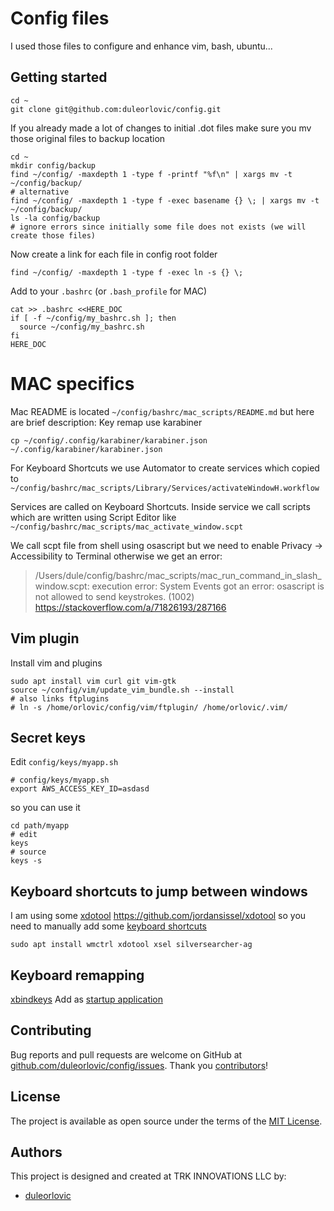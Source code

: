 # Config files

I used those files to configure and enhance vim, bash, ubuntu...

## Getting started

```
cd ~
git clone git@github.com:duleorlovic/config.git
```

If you already made a lot of changes to initial .dot files make sure you mv
those original files to backup location

```
cd ~
mkdir config/backup
find ~/config/ -maxdepth 1 -type f -printf "%f\n" | xargs mv -t ~/config/backup/
# alternative
find ~/config/ -maxdepth 1 -type f -exec basename {} \; | xargs mv -t ~/config/backup/
ls -la config/backup
# ignore errors since initially some file does not exists (we will create those files)
```

Now create a link for each file in config root folder
```
find ~/config/ -maxdepth 1 -type f -exec ln -s {} \;
```

Add to your `.bashrc` (or `.bash_profile` for MAC)

```
cat >> .bashrc <<HERE_DOC
if [ -f ~/config/my_bashrc.sh ]; then
  source ~/config/my_bashrc.sh
fi
HERE_DOC
```

# MAC specifics

Mac README is located `~/config/bashrc/mac_scripts/README.md` but here are
brief description:
Key remap use karabiner
~~~
cp ~/config/.config/karabiner/karabiner.json ~/.config/karabiner/karabiner.json
~~~

For Keyboard Shortcuts we use Automator to create services which copied to
`~/config/bashrc/mac_scripts/Library/Services/activateWindowH.workflow`

Services are called on Keyboard Shortcuts. Inside service we call scripts which
are written using Script Editor like
`~/config/bashrc/mac_scripts/mac_activate_window.scpt`

We call scpt file from shell using osascript but we need to enable Privacy ->
Accessibility to Terminal
otherwise we get an error:
> /Users/dule/config/bashrc/mac_scripts/mac_run_command_in_slash_window.scpt: execution error: System Events got an error: osascript is not allowed to send keystrokes. (1002)
https://stackoverflow.com/a/71826193/287166

## Vim plugin

Install vim and plugins

```
sudo apt install vim curl git vim-gtk
source ~/config/vim/update_vim_bundle.sh --install
# also links ftplugins
# ln -s /home/orlovic/config/vim/ftplugin/ /home/orlovic/.vim/
```

## Secret keys

Edit `config/keys/myapp.sh`
```
# config/keys/myapp.sh
export AWS_ACCESS_KEY_ID=asdasd
```
so you can use it
```
cd path/myapp
# edit
keys
# source
keys -s
```

## Keyboard shortcuts to jump between windows

I am using some
[xdotool](http://www.semicomplete.com/projects/xdotool)
https://github.com/jordansissel/xdotool
so you need to manually add some [keyboard
shortcuts](https://github.com/duleorlovic/config/blob/master/bashrc/window_shortcuts.sh#L34)

```
sudo apt install wmctrl xdotool xsel silversearcher-ag
```

## Keyboard remapping

[xbindkeys](https://wiki.archlinux.org/index.php/Xbindkeys)
Add as [startup
application](https://github.com/duleorlovic/config/blob/master/.xbindkeysrc#L3)


## Contributing

Bug reports and pull requests are welcome on GitHub at
[github.com/duleorlovic/config/issues].
Thank you [contributors]!

[github.com/duleorlovic/config/issues]: https://github.com/duleorlovic/config/issues
[contributors]: https://github.com/duleorlovic/config/graphs/contributors

## License

The project is available as open source under the terms of the
[MIT License](http://opensource.org/licenses/MIT).

## Authors

This project is designed and created at TRK INNOVATIONS LLC by:

* [duleorlovic](https://github.com/duleorlovic)
